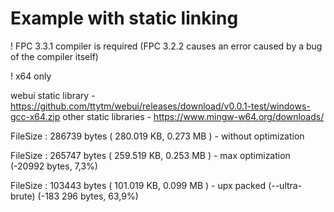 # Example with static linking

! FPC 3.3.1 compiler is required (FPC 3.2.2 causes an error caused by a bug of the compiler itself)

! x64 only

webui static library - https://github.com/ttytm/webui/releases/download/v0.0.1-test/windows-gcc-x64.zip
other static libraries - https://www.mingw-w64.org/downloads/

FileSize	: 286739 bytes ( 280.019 KB,  0.273 MB )  - without optimization

FileSize	: 265747 bytes ( 259.519 KB,  0.253 MB )  - max optimization (-20992 bytes, 7,3%)

FileSize	: 103443 bytes ( 101.019 KB,  0.099 MB )  - upx packed (--ultra-brute) (-183 296 bytes, 63,9%)
